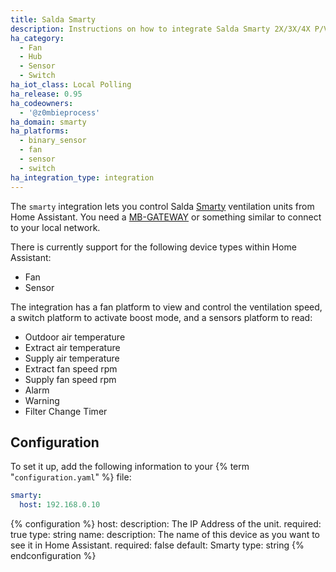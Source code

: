 ```yaml
---
title: Salda Smarty
description: Instructions on how to integrate Salda Smarty 2X/3X/4X P/V ventilation systems into Home Assistant.
ha_category:
  - Fan
  - Hub
  - Sensor
  - Switch
ha_iot_class: Local Polling
ha_release: 0.95
ha_codeowners:
  - '@z0mbieprocess'
ha_domain: smarty
ha_platforms:
  - binary_sensor
  - fan
  - sensor
  - switch
ha_integration_type: integration
---
```


The `smarty` integration lets you control Salda [Smarty](http://www.salda.lt/en/products/category/compact-counter-flow-units) ventilation units from Home Assistant. You need a [MB-GATEWAY](http://www.salda.lt/en/products/item/5637227077) or something similar to connect to your local network.

There is currently support for the following device types within Home Assistant:

- Fan
- Sensor

The integration has a fan platform to view and control the ventilation speed, a switch platform to activate boost mode, and a sensors platform to read:

- Outdoor air temperature
- Extract air temperature
- Supply air temperature
- Extract fan speed rpm
- Supply fan speed rpm
- Alarm
- Warning
- Filter Change Timer

## Configuration

To set it up, add the following information to your {% term "`configuration.yaml`" %} file:

```yaml
smarty:
  host: 192.168.0.10
```

{% configuration %}
host:
  description: The IP Address of the unit.
  required: true
  type: string
name:
  description: The name of this device as you want to see it in Home Assistant.
  required: false
  default: Smarty
  type: string
{% endconfiguration %}
